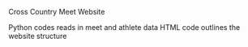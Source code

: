 Cross Country Meet Website

Python codes reads in meet and athlete data
HTML code outlines the website structure
